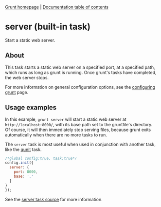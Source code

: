 [Grunt homepage](https://github.com/cowboy/grunt) | [Documentation table of contents](toc.md)

# server (built-in task)
Start a static web server.

## About

This task starts a static web server on a specified port, at a specified path, which runs as long as grunt is running. Once grunt's tasks have completed, the web server stops.

For more information on general configuration options, see the [configuring grunt](configuring.md) page.

## Usage examples

In this example, `grunt server` will start a static web server at `http://localhost:8000/`, with its base path set to the gruntfile's directory. Of course, it will then immediately stop serving files, because grunt exits automatically when there are no more tasks to run.

The `server` task is most useful when used in conjunction with another task, like the [qunit](task_qunit.md) task.

```javascript
/*global config:true, task:true*/
config.init({
  server: {
    port: 8000,
    base: '.'
  }
}
});
```

See the [server task source](https://github.com/cowboy/grunt/blob/master/tasks/server.js) for more information.
